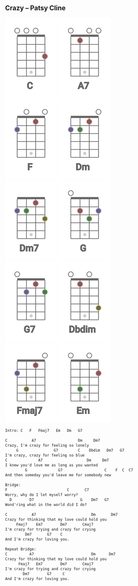 ## Crazy – Patsy Cline

![C][] ![A7][]![F][]  ![Dm][] ![Dm7][] ![G][]![G7][] ![Dbdim][]![Fmaj7][] ![Em][]

```
Intro: C   F   Fmaj7   Em   Dm   G7

C           A7                   Dm     Dm7 
Crazy, I'm crazy for feeling so lonely
     G                G7         C    Dbdim   Dm7   G7
I'm crazy, crazy for feeling so blue
C              A7                    Dm     Dm7
I knew you'd love me as long as you wanted
         G              G7                   C    F  C  C7
And then someday you'd leave me for somebody new

Bridge:
F                           C       C7
Worry, why do I let myself worry?
  D        D7                     G    Dm7   G7
Wond'ring what in the world did I do?

C           A7                         Dm       Dm7
Crazy for thinking that my love could hold you
     Fmaj7    Em7        Dm7       Cmaj7
I'm crazy for trying and crazy for crying
         Dm7       G7    C
And I'm crazy for loving you.

Repeat Bridge:
C          A7                          Dm      Dm7
Crazy for thinking that my love could hold you
      Fmaj7   Em7        Dm7       Cmaj7
I'm crazy for trying and crazy for crying
        Dm7        G7     C
And I'm crazy for loving you.
```


[C]: https://raw.githubusercontent.com/Capevace/ukulele-chords/main/svgs/C.svg
[A7]: https://raw.githubusercontent.com/Capevace/ukulele-chords/main/svgs/A7.svg
[F]: https://raw.githubusercontent.com/Capevace/ukulele-chords/main/svgs/F.svg
[Dm]: https://raw.githubusercontent.com/Capevace/ukulele-chords/main/svgs/Dm.svg
[Dm7]: https://raw.githubusercontent.com/Capevace/ukulele-chords/main/svgs/Dm7.svg
[G]: https://raw.githubusercontent.com/Capevace/ukulele-chords/main/svgs/G.svg
[G7]: https://raw.githubusercontent.com/Capevace/ukulele-chords/main/svgs/G7.svg
[Dbdim]: https://raw.githubusercontent.com/Capevace/ukulele-chords/main/svgs/Dbdim.svg
[Fmaj7]: https://raw.githubusercontent.com/Capevace/ukulele-chords/main/svgs/Fmaj7.svg
[Em]: https://raw.githubusercontent.com/Capevace/ukulele-chords/main/svgs/Em.svg
